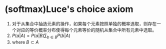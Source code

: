 # (softmax)Luce's choice axiom

1. 对于从集合中抽选元素的操作，如果每个元素按照单独的概率选取，则存在一个对应的等价概率分布使得每个元素等价的随机从集合中所有元素中选取。
2. $P(a|A) = P(a|B)\sum_{b\in B}P(b|A)$
3. where $B \subset A$